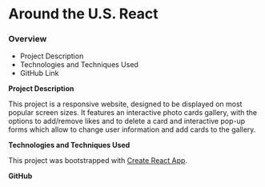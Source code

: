 # Around the U.S. React

### Overview

- Project Description
- Technologies and Techniques Used
- GitHub Link

**Project Description**

This project is a responsive website, designed to be displayed on most popular screen sizes. It features an interactive photo cards gallery, with the options to add/remove likes and to delete a card and interactive pop-up forms which allow to change user information and add cards to the gallery.

**Technologies and Techniques Used**

This project was bootstrapped with [Create React App](https://github.com/facebook/create-react-app).

**GitHub**
